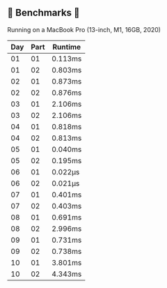 ## 🔨 Benchmarks 🔨

Running on a MacBook Pro (13-inch, M1, 16GB, 2020)

| Day  | Part | Runtime |
|------|------|---------|
|  01  |  01  | 0.113ms |
|  01  |  02  | 0.803ms |
|  02  |  01  | 0.873ms |
|  02  |  02  | 0.876ms |
|  03  |  01  | 2.106ms |
|  03  |  02  | 2.106ms |
|  04  |  01  | 0.818ms |
|  04  |  02  | 0.813ms |
|  05  |  01  | 0.040ms |
|  05  |  02  | 0.195ms |
|  06  |  01  | 0.022μs |
|  06  |  02  | 0.021μs |
|  07  |  01  | 0.401ms |
|  07  |  02  | 0.403ms |
|  08  |  01  | 0.691ms |
|  08  |  02  | 2.996ms |
|  09  |  01  | 0.731ms |
|  09  |  02  | 0.738ms |
|  10  |  01  | 3.801ms |
|  10  |  02  | 4.343ms |